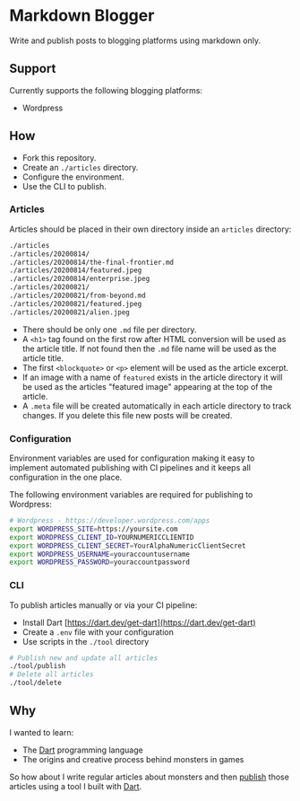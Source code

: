 # Markdown Blogger

Write and publish posts to blogging platforms using markdown only.

## Support

Currently supports the following blogging platforms:

* Wordpress

## How

* Fork this repository.
* Create an `./articles` directory.
* Configure the environment.
* Use the CLI to publish.

### Articles

Articles should be placed in their own directory inside an `articles` directory:

```bash
./articles
./articles/20200814/
./articles/20200814/the-final-frontier.md
./articles/20200814/featured.jpeg
./articles/20200814/enterprise.jpeg
./articles/20200821/
./articles/20200821/from-beyond.md
./articles/20200821/featured.jpeg
./articles/20200821/alien.jpeg
```

* There should be only one `.md` file per directory.
* A `<h1>` tag found on the first row after HTML conversion will be used as the article title. If not found then the `.md` file name will be used as the article title.
* The first `<blockquote>` or `<p>` element will be used as the article excerpt.
* If an image with a name of `featured` exists in the article directory it will be used as the articles "featured image" appearing at the top of the article.
* A `.meta` file will be created automatically in each article directory to track changes. If you delete this file new posts will be created.

### Configuration

Environment variables are used for configuration making it easy to implement automated publishing with CI pipelines and it keeps all configuration in the one place.

The following environment variables are required for publishing to Wordpress:

```bash
# Wordpress - https://developer.wordpress.com/apps
export WORDPRESS_SITE=https://yoursite.com
export WORDPRESS_CLIENT_ID=YOURNUMERICCLIENTID
export WORDPRESS_CLIENT_SECRET=YourAlphaNumericClientSecret
export WORDPRESS_USERNAME=youraccountusername
export WORDPRESS_PASSWORD=youraccountpassword
```

### CLI

To publish articles manually or via your CI pipeline:

* Install Dart [https://dart.dev/get-dart](https://dart.dev/get-dart)
* Create a `.env` file with your configuration
* Use scripts in the `./tool` directory

```bash
# Publish new and update all articles
./tool/publish
# Delete all articles
./tool/delete
```

## Why

I wanted to learn:

* The [Dart](https://dart.dev/guides) programming language
* The origins and creative process behind monsters in games

So how about I write regular articles about monsters and then [publish](https://monsterweekly.com) those articles using a tool I built with [Dart](https://dart.dev/guides).
